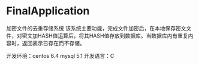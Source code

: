 # FinalApplication
加密文件的去重存储系统
该系统主要功能，完成文件加密后，在本地保存密文文件，对密文加HASH值运算后，将其HASH值存放到数据库。当数据库内有重复内容时，返回表示已存在而不存储。

开发环境：centos 6.4
mysql 5.1
开发语言：C
